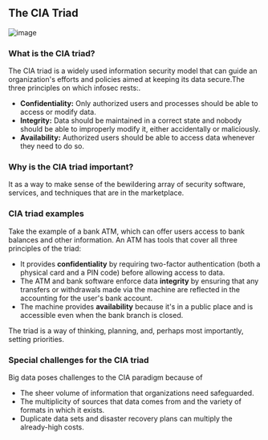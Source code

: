 ## The CIA Triad
![image](https://user-images.githubusercontent.com/92245436/153810422-35ce920d-650f-441b-837a-e2f1bd07d168.png)



### What is the CIA triad? 

The CIA triad is a widely used information security model that can guide an organization's efforts and policies aimed at keeping its data secure.The three principles on which infosec rests:.
- **Confidentiality:** Only authorized users and processes should be able to access or modify data.
- **Integrity:** Data should be maintained in a correct state and nobody should be able to improperly modify it, either accidentally or maliciously.
- **Availability:** Authorized users should be able to access data whenever they need to do so.

### Why is the CIA triad important?
It as a way to make sense of the bewildering array of security software, services, and techniques that are in the marketplace.

### CIA triad examples
Take the example of a bank ATM, which can offer users access to bank balances and other information. An ATM has tools that cover all three principles of the triad:

- It provides **confidentiality** by requiring two-factor authentication (both a physical card and a PIN code) before allowing access to data.
- The ATM and bank software enforce data **integrity** by ensuring that any transfers or withdrawals made via the machine are reflected in the accounting for the user's bank account.
- The machine provides **availability** because it's in a public place and is accessible even when the bank branch is closed.

The triad is a way of thinking, planning, and, perhaps most importantly, setting priorities.

### Special challenges for the CIA triad
Big data poses challenges to the CIA paradigm because of 
- The sheer volume of information that organizations need safeguarded.
- The multiplicity of sources that data comes from and the variety of formats in which it exists.
- Duplicate data sets and disaster recovery plans can multiply the already-high costs.
